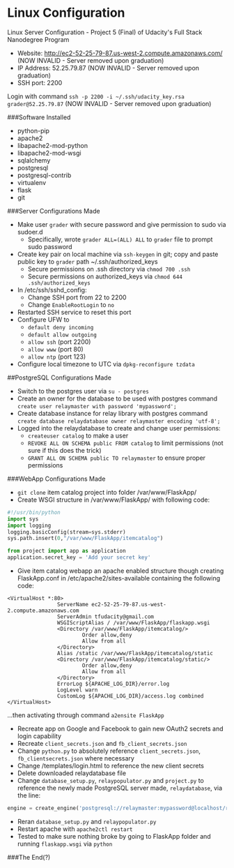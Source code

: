 # Linux Configuration  
Linux Server Configuration - Project 5 (Final) of Udacity's Full Stack Nanodegree Program  

* Website: http://ec2-52-25-79-87.us-west-2.compute.amazonaws.com/ (NOW INVALID - Server removed upon graduation)  
* IP Address: 52.25.79.87 (NOW INVALID - Server removed upon graduation)
* SSH port: 2200  

Login with command `ssh -p 2200 -i ~/.ssh/udacity_key.rsa grader@52.25.79.87` (NOW INVALID - Server removed upon graduation)

###Software Installed  
* python-pip  
* apache2  
* libapache2-mod-python  
* libapache2-mod-wsgi  
* sqlalchemy  
* postgresql  
* postgresql-contrib  
* virtualenv
* flask  
* git  

###Server Configurations Made  
* Make user `grader` with secure password and give permission to sudo via sudoer.d  
  * Specifically, wrote `grader ALL=(ALL) ALL` to `grader` file to prompt sudo password  
* Create key pair on local machine via `ssh-keygen` in git; copy and paste public key to `grader` path ~/.ssh/authorized_keys  
  * Secure permissions on .ssh directory via `chmod 700 .ssh`  
  * Secure permissions on authorized_keys via `chmod 644 .ssh/authorized_keys`  
* In /etc/ssh/sshd_config:  
  * Change SSH port from 22 to 2200  
  * Change `EnableRootLogin` to `no`  
* Restarted SSH service to reset this port  
* Configure UFW to  
  * `default deny incoming`  
  * `default allow outgoing`  
  * `allow ssh` (port 2200)  
  * `allow www` (port 80)  
  * `allow ntp` (port 123)  
* Configure local timezone to UTC via `dpkg-reconfigure tzdata`  

##PostgreSQL Configurations Made  
* Switch to the postgres user via `su - postgres`  
* Create an owner for the database to be used with postgres command `create user relaymaster with password 'mypassword';`  
* Create database instance for relay library with postgres command `create database relaydatabase owner relaymaster encoding 'utf-8';`  
* Logged into the relaydatabase to create and change user permissions:  
  * `createuser catalog` to make a user  
  * `REVOKE ALL ON SCHEMA public FROM catalog` to limit permissions (not sure if this does the trick)  
  * `GRANT ALL ON SCHEMA public TO relaymaster` to ensure proper permissions  

###WebApp Configurations Made  
* `git clone` item catalog project into folder /var/www/FlaskApp/  
* Create WSGI structure in /var/www/FlaskApp/ with following code:  
```python
#!/usr/bin/python
import sys
import logging
logging.basicConfig(stream=sys.stderr)
sys.path.insert(0,"/var/www/FlaskApp/itemcatalog")

from project import app as application
application.secret_key = 'Add your secret key'
```  

* Give item catalog webapp an apache enabled structure though creating FlaskApp.conf in /etc/apache2/sites-available containing the following code:  
```
<VirtualHost *:80>
                ServerName ec2-52-25-79-87.us-west-2.compute.amazonaws.com
                ServerAdmin tfudacity@gmail.com
                WSGIScriptAlias / /var/www/FlaskApp/flaskapp.wsgi
                <Directory /var/www/FlaskApp/itemcatalog/>
                        Order allow,deny
                        Allow from all
                </Directory>
                Alias /static /var/www/FlaskApp/itemcatalog/static
                <Directory /var/www/FlaskApp/itemcatalog/static/>
                        Order allow,deny
                        Allow from all
                </Directory>
                ErrorLog ${APACHE_LOG_DIR}/error.log
                LogLevel warn
                CustomLog ${APACHE_LOG_DIR}/access.log combined
</VirtualHost>
```  
...then activating through command `a2ensite FlaskApp`  
* Recreate app on Google and Facebook to gain new OAuth2 secrets and login capability  
* Recreate `client_secrets.json` and `fb_client_secrets.json`  
* Change `python.py` to absolutely reference `client_secrets.json`, `fb_clientsecrets.json` where necessary  
* Change /templates/login.html to reference the new client secrets  
* Delete downloaded relaydatabase file  
* Change `database_setup.py`, `relaypopulator.py` and `project.py` to reference the newly made PostgreSQL server made, `relaydatabase`, via the line:  
```python
engine = create_engine('postgresql://relaymaster:mypassword@localhost/relaydatabase')
```  
* Reran `database_setup.py` and `relaypopulator.py`  
* Restart apache with `apache2ctl restart`  
* Tested to make sure nothing broke by going to FlaskApp folder and running `flaskapp.wsgi` via `python`  

###The End(?) 
